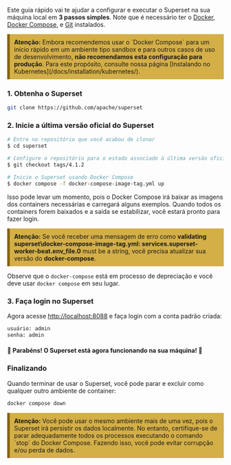 Este guia rápido vai te ajudar a configurar e executar o Superset na sua máquina local em **3 passos simples**. Note que é necessário ter o [Docker](https://www.docker.com), [Docker Compose](https://docs.docker.com/compose/), e [Git](https://git-scm.com/) instalados.

<div style="background-color: #D4AF47; padding: 10px; border-left: 6px solid #856404;">
  <strong>Atenção:</strong> Embora recomendemos usar o `Docker Compose` para um início rápido em um ambiente tipo sandbox e para outros casos de uso de desenvolvimento, <strong>não recomendamos esta configuração para produção</strong>. Para este propósito, consulte nossa página [Instalando no Kubernetes](/docs/installation/kubernetes/).
</div>

### 1. Obtenha o Superset

```bash
git clone https://github.com/apache/superset
```
### 2. Inicie a última versão oficial do Superset

```bash
# Entre no repositório que você acabou de clonar
$ cd superset

# Configure o repositório para o estado associado à última versão oficial
$ git checkout tags/4.1.2

# Inicie o Superset usando Docker Compose
$ docker compose -f docker-compose-image-tag.yml up
```

Isso pode levar um momento, pois o Docker Compose irá baixar as imagens dos containers necessárias e carregará alguns exemplos. Quando todos os containers forem baixados e a saída se estabilizar, você estará pronto para fazer login.

<div style="background-color: #D4AF47; padding: 10px; border-left: 6px solid #856404;">
  <strong>Atenção:</strong> Se você receber uma mensagem de erro como <strong>validating superset\docker-compose-image-tag.yml: services.superset-worker-beat.env_file.0</strong> must be a string, você precisa atualizar sua versão do <strong>docker-compose</strong>.
</div>

Observe que o `docker-compose` está em processo de depreciação e você deve usar `docker compose` em seu lugar.

### 3. Faça login no Superset

Agora acesse [http://localhost:8088](http://localhost:8088) e faça login com a conta padrão criada:

```bash
usuário: admin
senha: admin
```

#### 🎉 Parabéns! O Superset está agora funcionando na sua máquina! 🎉

### Finalizando

Quando terminar de usar o Superset, você pode parar e excluir como qualquer outro ambiente de container:

```bash
docker compose down
```

<div style="background-color: #D4AF47; padding: 10px; border-left: 6px solid #856404;">
  <strong>Atenção:</strong> Você pode usar o mesmo ambiente mais de uma vez, pois o Superset irá persistir os dados localmente. No entanto, certifique-se de parar adequadamente todos os processos executando o comando `stop` do Docker Compose. Fazendo isso, você pode evitar corrupção e/ou perda de dados.
</div>
